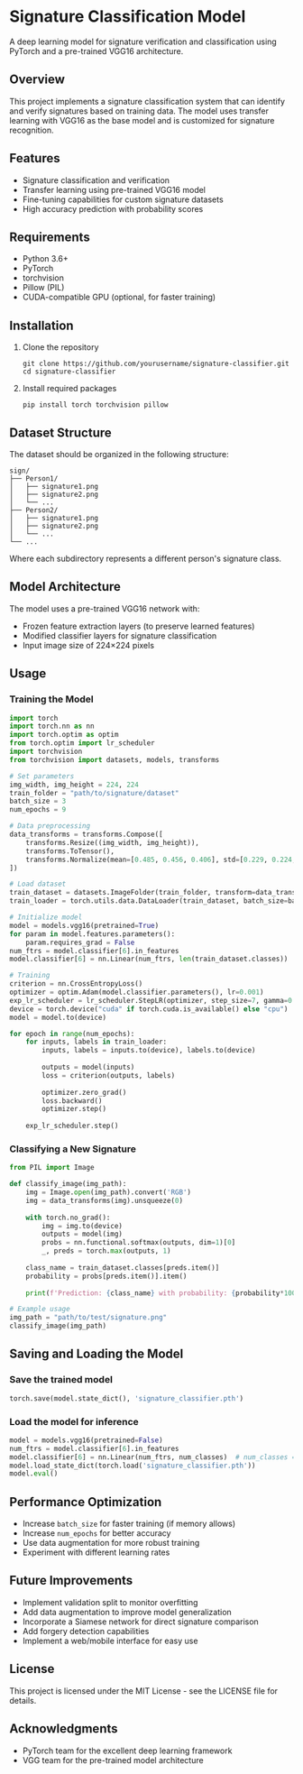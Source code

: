 # Signature Classification Model

A deep learning model for signature verification and classification using PyTorch and a pre-trained VGG16 architecture.

## Overview

This project implements a signature classification system that can identify and verify signatures based on training data. The model uses transfer learning with VGG16 as the base model and is customized for signature recognition.

## Features

- Signature classification and verification
- Transfer learning using pre-trained VGG16 model
- Fine-tuning capabilities for custom signature datasets
- High accuracy prediction with probability scores

## Requirements

- Python 3.6+
- PyTorch
- torchvision
- Pillow (PIL)
- CUDA-compatible GPU (optional, for faster training)

## Installation

1. Clone the repository
   ```
   git clone https://github.com/yourusername/signature-classifier.git
   cd signature-classifier
   ```

2. Install required packages
   ```
   pip install torch torchvision pillow
   ```

## Dataset Structure

The dataset should be organized in the following structure:
```
sign/
├── Person1/
│   ├── signature1.png
│   ├── signature2.png
│   └── ...
├── Person2/
│   ├── signature1.png
│   ├── signature2.png
│   └── ...
└── ...
```

Where each subdirectory represents a different person's signature class.

## Model Architecture

The model uses a pre-trained VGG16 network with:
- Frozen feature extraction layers (to preserve learned features)
- Modified classifier layers for signature classification
- Input image size of 224×224 pixels

## Usage

### Training the Model

```python
import torch
import torch.nn as nn
import torch.optim as optim
from torch.optim import lr_scheduler
import torchvision
from torchvision import datasets, models, transforms

# Set parameters
img_width, img_height = 224, 224
train_folder = "path/to/signature/dataset"
batch_size = 3
num_epochs = 9

# Data preprocessing
data_transforms = transforms.Compose([
    transforms.Resize((img_width, img_height)),
    transforms.ToTensor(),
    transforms.Normalize(mean=[0.485, 0.456, 0.406], std=[0.229, 0.224, 0.225])
])

# Load dataset
train_dataset = datasets.ImageFolder(train_folder, transform=data_transforms)
train_loader = torch.utils.data.DataLoader(train_dataset, batch_size=batch_size, shuffle=True)

# Initialize model
model = models.vgg16(pretrained=True)
for param in model.features.parameters():
    param.requires_grad = False
num_ftrs = model.classifier[6].in_features
model.classifier[6] = nn.Linear(num_ftrs, len(train_dataset.classes))

# Training
criterion = nn.CrossEntropyLoss()
optimizer = optim.Adam(model.classifier.parameters(), lr=0.001)
exp_lr_scheduler = lr_scheduler.StepLR(optimizer, step_size=7, gamma=0.1)
device = torch.device("cuda" if torch.cuda.is_available() else "cpu")
model = model.to(device)

for epoch in range(num_epochs):
    for inputs, labels in train_loader:
        inputs, labels = inputs.to(device), labels.to(device)
        
        outputs = model(inputs)
        loss = criterion(outputs, labels)
        
        optimizer.zero_grad()
        loss.backward()
        optimizer.step()
    
    exp_lr_scheduler.step()
```

### Classifying a New Signature

```python
from PIL import Image

def classify_image(img_path):
    img = Image.open(img_path).convert('RGB')
    img = data_transforms(img).unsqueeze(0)
    
    with torch.no_grad():
        img = img.to(device)
        outputs = model(img)
        probs = nn.functional.softmax(outputs, dim=1)[0]
        _, preds = torch.max(outputs, 1)
    
    class_name = train_dataset.classes[preds.item()]
    probability = probs[preds.item()].item()
    
    print(f'Prediction: {class_name} with probability: {probability*100:.2f}%')

# Example usage
img_path = "path/to/test/signature.png"
classify_image(img_path)
```

## Saving and Loading the Model

### Save the trained model
```python
torch.save(model.state_dict(), 'signature_classifier.pth')
```

### Load the model for inference
```python
model = models.vgg16(pretrained=False)
num_ftrs = model.classifier[6].in_features
model.classifier[6] = nn.Linear(num_ftrs, num_classes)  # num_classes = number of signature classes
model.load_state_dict(torch.load('signature_classifier.pth'))
model.eval()
```

## Performance Optimization

- Increase `batch_size` for faster training (if memory allows)
- Increase `num_epochs` for better accuracy
- Use data augmentation for more robust training
- Experiment with different learning rates

## Future Improvements

- Implement validation split to monitor overfitting
- Add data augmentation to improve model generalization
- Incorporate a Siamese network for direct signature comparison
- Add forgery detection capabilities
- Implement a web/mobile interface for easy use

## License

This project is licensed under the MIT License - see the LICENSE file for details.

## Acknowledgments

- PyTorch team for the excellent deep learning framework
- VGG team for the pre-trained model architecture
